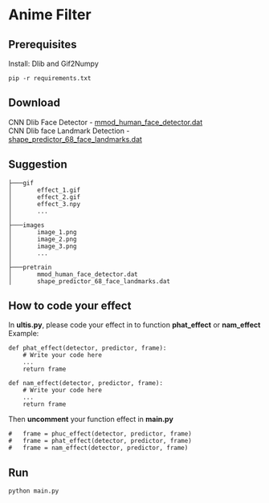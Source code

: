 # Anime Filter
## Prerequisites

Install: Dlib and Gif2Numpy
 
```
pip -r requirements.txt
```

## Download 

CNN Dlib Face Detector - [mmod_human_face_detector.dat](http://dlib.net/files/mmod_human_face_detector.dat.bz2) <br />
CNN Dlib face Landmark Detection - [shape_predictor_68_face_landmarks.dat](http://dlib.net/files/shape_predictor_68_face_landmarks.dat.bz2)

## Suggestion
```
├───gif
│       effect_1.gif
│       effect_2.gif
│       effect_3.npy
│       ...
│
├───images
│       image_1.png
│       image_2.png
│       image_3.png
│       ...
│
├───pretrain
│       mmod_human_face_detector.dat
│       shape_predictor_68_face_landmarks.dat
```

## How to code your effect

In **ultis.py**, please code your effect in to function **phat_effect** or **nam_effect**
Example:
```
def phat_effect(detector, predictor, frame):
    # Write your code here
    ...
    return frame
    
def nam_effect(detector, predictor, frame):
    # Write your code here
    ...
    return frame
```
Then **uncomment** your function effect in **main.py**
```
#   frame = phuc_effect(detector, predictor, frame)
#   frame = phat_effect(detector, predictor, frame)
#   frame = nam_effect(detector, predictor, frame)
```
## Run

```
python main.py
```
